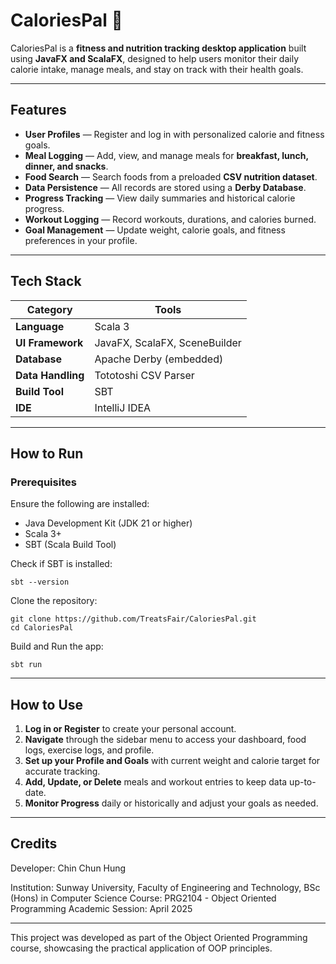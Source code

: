 # CaloriesPal 🥗 

CaloriesPal is a **fitness and nutrition tracking desktop application** built using **JavaFX and ScalaFX**, designed to help users monitor their daily calorie intake, manage meals, and stay on track with their health goals.


---

## Features
- **User Profiles** — Register and log in with personalized calorie and fitness goals.  
- **Meal Logging** — Add, view, and manage meals for **breakfast, lunch, dinner, and snacks**.  
- **Food Search** — Search foods from a preloaded **CSV nutrition dataset**.  
- **Data Persistence** — All records are stored using a **Derby Database**.  
- **Progress Tracking** — View daily summaries and historical calorie progress.  
- **Workout Logging** — Record workouts, durations, and calories burned.  
- **Goal Management** — Update weight, calorie goals, and fitness preferences in your profile.  

---

## Tech Stack
| Category | Tools |
|-----------|-------|
| **Language** | Scala 3|
| **UI Framework** | JavaFX, ScalaFX, SceneBuilder |
| **Database** | Apache Derby (embedded) |
| **Data Handling** | Tototoshi CSV Parser |
| **Build Tool** | SBT |
| **IDE** | IntelliJ IDEA |

---
## How to Run
### Prerequisites
Ensure the following are installed:
- Java Development Kit (JDK 21 or higher)  
- Scala 3+  
- SBT (Scala Build Tool)

Check if SBT is installed:
```
sbt --version
```
Clone the repository:
```
git clone https://github.com/TreatsFair/CaloriesPal.git
cd CaloriesPal
```
Build and Run the app:
```
sbt run
```
---

## How to Use
1. **Log in or Register** to create your personal account.  
2. **Navigate** through the sidebar menu to access your dashboard, food logs, exercise logs, and profile.  
3. **Set up your Profile and Goals** with current weight and calorie target for accurate tracking.  
4. **Add, Update, or Delete** meals and workout entries to keep data up-to-date.  
5. **Monitor Progress** daily or historically and adjust your goals as needed.  

---

## Credits
Developer: Chin Chun Hung

Institution: Sunway University, Faculty of Engineering and Technology, BSc (Hons) in Computer Science
Course: PRG2104 - Object Oriented Programming
Academic Session: April 2025

---

This project was developed as part of the Object Oriented Programming course, showcasing the practical application of OOP principles.
